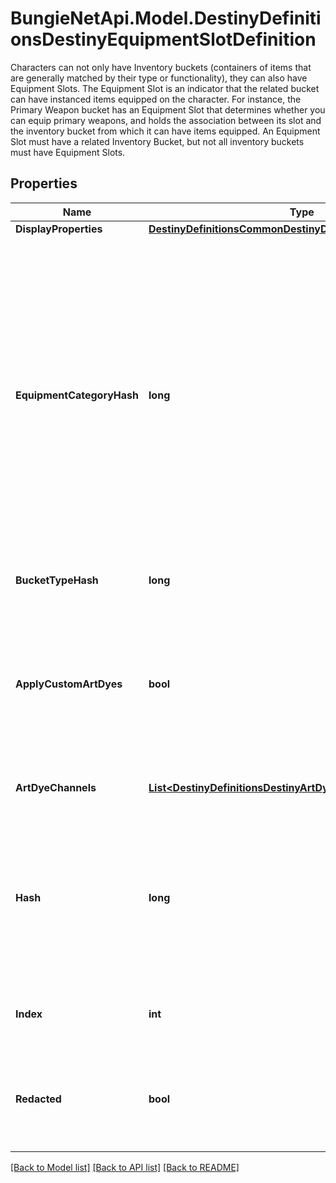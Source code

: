 # BungieNetApi.Model.DestinyDefinitionsDestinyEquipmentSlotDefinition
Characters can not only have Inventory buckets (containers of items that are generally matched by their type or functionality), they can also have Equipment Slots.  The Equipment Slot is an indicator that the related bucket can have instanced items equipped on the character. For instance, the Primary Weapon bucket has an Equipment Slot that determines whether you can equip primary weapons, and holds the association between its slot and the inventory bucket from which it can have items equipped.  An Equipment Slot must have a related Inventory Bucket, but not all inventory buckets must have Equipment Slots.
## Properties

Name | Type | Description | Notes
------------ | ------------- | ------------- | -------------
**DisplayProperties** | [**DestinyDefinitionsCommonDestinyDisplayPropertiesDefinition**](DestinyDefinitionsCommonDestinyDisplayPropertiesDefinition.md) |  | [optional] 
**EquipmentCategoryHash** | **long** | These technically point to \&quot;Equipment Category Definitions\&quot;. But don&#39;t get excited. There&#39;s nothing of significant value in those definitions, so I didn&#39;t bother to expose them. You can use the hash here to group equipment slots by common functionality, which serves the same purpose as if we had the Equipment Category definitions exposed. | [optional] 
**BucketTypeHash** | **long** | The inventory bucket that owns this equipment slot. | [optional] 
**ApplyCustomArtDyes** | **bool** | If True, equipped items should have their custom art dyes applied when rendering the item. Otherwise, custom art dyes on an item should be ignored if the item is equipped in this slot. | [optional] 
**ArtDyeChannels** | [**List&lt;DestinyDefinitionsDestinyArtDyeReference&gt;**](DestinyDefinitionsDestinyArtDyeReference.md) | The Art Dye Channels that apply to this equipment slot. | [optional] 
**Hash** | **long** | The unique identifier for this entity. Guaranteed to be unique for the type of entity, but not globally.  When entities refer to each other in Destiny content, it is this hash that they are referring to. | [optional] 
**Index** | **int** | The index of the entity as it was found in the investment tables. | [optional] 
**Redacted** | **bool** | If this is true, then there is an entity with this identifier/type combination, but BNet is not yet allowed to show it. Sorry! | [optional] 

[[Back to Model list]](../README.md#documentation-for-models) [[Back to API list]](../README.md#documentation-for-api-endpoints) [[Back to README]](../README.md)

